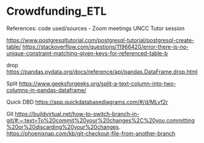 # Crowdfunding_ETL

References:
code used/sources -
Zoom meetings UNCC
Tutor session




https://www.postgresqltutorial.com/postgresql-tutorial/postgresql-create-table/
https://stackoverflow.com/questions/11966420/error-there-is-no-unique-constraint-matching-given-keys-for-referenced-table-b

drop
https://pandas.pydata.org/docs/reference/api/pandas.DataFrame.drop.html

Split
https://www.geeksforgeeks.org/split-a-text-column-into-two-columns-in-pandas-dataframe/

Quick DBD
https://app.quickdatabasediagrams.com/#/d/MLvf2r

Git
https://buildvirtual.net/how-to-switch-branch-in-git/#:~:text=To%20commit%20your%20changes%2C%20you,committing%20or%20discarding%20your%20changes.
https://phoenixnap.com/kb/git-checkout-file-from-another-branch